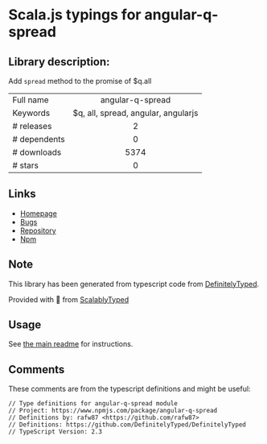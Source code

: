 
# Scala.js typings for angular-q-spread


## Library description:
Add `spread` method to the promise of $q.all

|                    |                 |
| ------------------ | :-------------: |
| Full name          | angular-q-spread |
| Keywords           | $q, all, spread, angular, angularjs |
| # releases         | 2 |
| # dependents       | 0 |
| # downloads        | 5374 |
| # stars            | 0 |

## Links
- [Homepage](https://github.com/showpad/angular-q-spread)
- [Bugs](https://github.com/showpad/angular-q-spread/issues)
- [Repository](https://github.com/showpad/angular-q-spread)
- [Npm](https://www.npmjs.com/package/angular-q-spread)
    


## Note
This library has been generated from typescript code from [DefinitelyTyped](https://definitelytyped.org).

Provided with :purple_heart: from [ScalablyTyped](https://github.com/oyvindberg/ScalablyTyped)

## Usage
See [the main readme](../../readme.md) for instructions.

## Comments

These comments are from the typescript definitions and might be useful:
```
// Type definitions for angular-q-spread module
// Project: https://www.npmjs.com/package/angular-q-spread
// Definitions by: rafw87 <https://github.com/rafw87>
// Definitions: https://github.com/DefinitelyTyped/DefinitelyTyped
// TypeScript Version: 2.3

```

